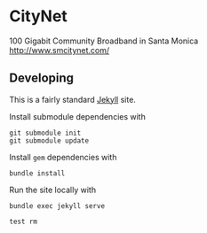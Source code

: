 # CityNet

100 Gigabit Community Broadband in Santa Monica http://www.smcitynet.com/

## Developing

This is a fairly standard [Jekyll](https://jekyllrb.com/) site.

Install submodule dependencies with

    git submodule init
    git submodule update

Install `gem` dependencies with

    bundle install

Run the site locally with

    bundle exec jekyll serve
    
    test rm
